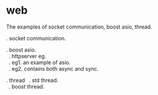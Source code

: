 # web

The examples of socket communication, boost asio, thread.

. socket communication.  
  
. boost asio.  
   &ensp;. httpserver eg.  
   &ensp;. eg1. an example of asio.  
   &ensp;. eg2. contains both async and sync.  

. thread
   &ensp;. std thread.  
   &ensp;. boost thread.  